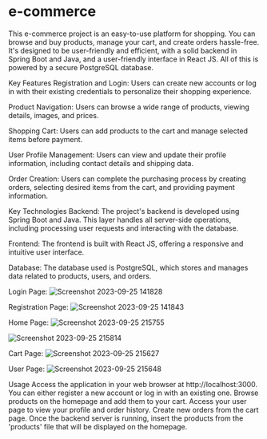 # e-commerce
This e-commerce project is an easy-to-use platform for shopping. You can browse and buy products, manage your cart, and create orders hassle-free. It's designed to be user-friendly and efficient, with a solid backend in Spring Boot and Java, and a user-friendly interface in React JS. All of this is powered by a secure PostgreSQL database.

Key Features
Registration and Login: Users can create new accounts or log in with their existing credentials to personalize their shopping experience.

Product Navigation: Users can browse a wide range of products, viewing details, images, and prices.

Shopping Cart: Users can add products to the cart and manage selected items before payment.

User Profile Management: Users can view and update their profile information, including contact details and shipping data.

Order Creation: Users can complete the purchasing process by creating orders, selecting desired items from the cart, and providing payment information.

Key Technologies
Backend: The project's backend is developed using Spring Boot and Java. This layer handles all server-side operations, including processing user requests and interacting with the database.

Frontend: The frontend is built with React JS, offering a responsive and intuitive user interface.

Database: The database used is PostgreSQL, which stores and manages data related to products, users, and orders.

Login Page:
![Screenshot 2023-09-25 141828](https://github.com/VincenzoC26/e-commerce/assets/102054660/298d9580-2361-4421-9a84-334f5fc7974b)

Registration Page:
![Screenshot 2023-09-25 141843](https://github.com/VincenzoC26/e-commerce/assets/102054660/e619e0df-1702-4ef0-85c6-9eb89d5283d9)

Home Page:
![Screenshot 2023-09-25 215755](https://github.com/VincenzoC26/e-commerce/assets/102054660/d87cee87-d20d-4e15-b17f-156e9383c080)

![Screenshot 2023-09-25 215814](https://github.com/VincenzoC26/e-commerce/assets/102054660/6fe5f864-7bae-44b7-bb6f-d4b38b1c82c1)

Cart Page:
![Screenshot 2023-09-25 215627](https://github.com/VincenzoC26/e-commerce/assets/102054660/7eba1b7d-a805-4c3a-abe6-ee0d565577ea)

User Page:
![Screenshot 2023-09-25 215648](https://github.com/VincenzoC26/e-commerce/assets/102054660/a55368b9-117e-4e1c-b6b5-e9a26ba65e79)


Usage
Access the application in your web browser at http://localhost:3000.
You can either register a new account or log in with an existing one.
Browse products on the homepage and add them to your cart.
Access your user page to view your profile and order history.
Create new orders from the cart page.
Once the backend server is running, insert the products from the 'products' file that will be displayed on the homepage.







